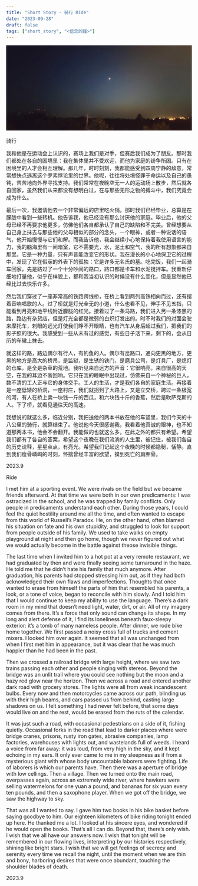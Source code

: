 ```yaml
---
title: "Short Story - 骑行 Ride"
date: "2023-09-28"
draft: false
tags: ["short_story", "<信念的踵>"]
---
```

![img](./images/head.jpg)

骑行

我和他是在运动会上认识的，赛场上我们是对手，但赛后我们成为了朋友。那时我们都处在各自的困境里：我在集体里并不受欢迎，而他为家庭的纷争所困。只有在困境里的人才会相互理解。那几年，时时刻刻，我都能感受到四周宁静的敌意，常常想快点逃离这个罗素悖论里的世界。他呢，往往将处境怪罪于命运以及自己的愚钝，苦苦地向外界寻找支持。我们常常在夜晚空无一人的运动场上散步，然后就各自回家，虽然我们从来都没有想明白过，在与那些无形之物的搏斗中，我们究竟会成为什么。  

最后一次，我邀请他去一个非常偏远的店里吃火锅，那时我们已经毕业，总算是在朦胧中看到一些转机。他告诉我，他已经没有那么讨厌他的家庭。毕业后，他的父母已经不再要求他更多，仿佛他们各自都承认了自己的缺陷和不完美。曾经想要从自己身上抹去与那些他的父母相似的部分的念头，一个眼神，或者一种说话的语气，他开始慢慢与它们和解。而我告诉他，我会继续小心地保持着我使用语言的能力，我的脑海里有一间暗室，它不需要光，水，泥土和空气，我的所有想象都来自那里。它是一种力量，只有声音能改变它的形状。我在漫长的小心地保卫它的过程中，发现了它在假寐的外表下的孤独：它是许多无名氏的墓。吃完饭，我们一起骑车回家，先是路过了一个十分吵闹的路口，路口都是卡车和水泥搅拌车。我重新仔细地打量他，似乎在样貌上，都和我当初认识的时候没有什么变化，但是显然他已经比过去快乐许多。  

然后我们穿过了一座非常高的铁路跨线桥，在桥上看到两列高铁相向而过，还有摆着音响唱歌的人。过了桥就是灯光全无的小道，什么也看不见，伸手不见五指，只能看到月亮和地平线附近朦胧的红光。接着过了一条马路，我们进入另一条漆黑的路，路边有杂货店，但是灯光全都是微弱的白炽灯发出的。时不时我们的对面会驶来摩托车，刺眼的远光灯使我们睁不开眼睛，也有汽车从身后超过我们，把我们的影子照的很大。我感受到一些从未有过的感觉，有些日子活下来，剩下的，会从日历的车辙上抹去。  

就这样的路，路边偶尔有行人，有钓鱼的人。偶尔有岔路口，通向更黑的地方，更黑的地方是高大的桥吊，是监狱，是生锈的铁门，是磨具公司，是灯具厂，是熄灯的仓库，是全是杂草的荒地。我听见来自远方的声音：它很响亮，来自很高的天空，在我的耳边不断回响。它只在我的睡眠中出现过，仿佛来自一个神秘的巨人，数不清的工人正与它的身体交手。工人的生活，才是我们各自的家庭生活。再接着是一座低矮的桥洞，一座村庄，我们就拐到了大路上，又是立交桥，跨过一条极宽的河，有人在桥上卖一块钱一斤的西瓜，和六块钱十斤的香蕉，然后是吹萨克斯的人。下了桥，就看见通往天的高速。  

我想说的就这么多，临近分别，我把送他的两本书放在他的车篮里，我们今天的十八公里的骑行，就算结束了。他说他今天很感谢我，我看着他真诚的眼神，也不知道那两本书，他会不会翻开。我能做的也就这么多，在此之外的都只有希望。希望我们都有了各自的答案，希望这个夜晚在我们流淌的人生里，被记住，被我们各自的历史诠释，星星点点，有亮光。希望我们记起这个夜晚的时候都隐秘，恬静。直到我们瘦骨嶙峋的时刻，怀揣曾经丰富的欲望，摸到死亡的肩胛骨。  

2023.9


Ride

I met him at a sporting event. We were rivals on the field but we became friends afterward. At that time we were both in our own predicaments: I was ostracized in the school, and he was trapped by family conflicts. Only people in predicaments understand each other. During those years, I could feel the quiet hostility around me all the time, and often wanted to escape from this world of Russell’s Paradox. He, on the other hand, often blamed his situation on fate and his own stupidity, and struggled to look for support from people outside of his family. We used to take walks on empty playground at night and then go home, though we never figured out what we would actually become in the battle against theose invisible things.

The last time when I invited him to a hot pot at a very remote restaurant, we had graduated by then and were finally seeing some turnaround in the haze. He told me that he didn’t hate his family that much anymore. After graduation, his parents had stopped stressing him out, as if they had both acknowledged their own flaws and imperfections. Thoughts that once wanted to erase from himself the parts of him that resembled his parents, a look, or a tone of voice, began to reconcile with him slowly. And I told him that I would continue to keep my ability to use the language. There’s a dark room in my mind that doesn’t need light, water, dirt, or air. All of my imagery comes from there. It’s a force that only sound can change its shape. In my long and alert defense of it, I find its loneliness beneath faux-sleepy exterior: it’s a tomb of many nameless people. After dinner, we rode bike home together. We first passed a noisy cross full of trucks and cement mixers. I looked him over again. It seemed that all was unchanged from when I first met him in appearance, but it was clear that he was much happier than he had been in the past.

Then we crossed a railroad bridge with large height, where we saw two trains passing each other and people singing with stereos. Beyond the bridge was an unlit trail where you could see nothing but the moon and a hazy red glow near the horizon. Then we across a road and entered another dark road with grocery stores. The lights were all from weak incandescent bulbs. Every now and then motorcycles came across our path, blinding us with their high beams, and cars passed us from behind, casting large shadows on us. I felt something I had never felt before, that some days would live on and the rest, would be erased from the ruts of the calendar.

It was just such a road, with occasional pedestrians on a side of it, fishing quietly. Occasional forks in the road that lead to darker places where were bridge cranes, prisons, rusty iron gates, abrasive companies, lamp factories, warehouses with lights out, and wastelands full of weeds. I heard a voice from far away: it was loud, from very high in the sky, and it kept echoing in my ears. It only ever came to me in my sleepness as if from a mysterious giant with whose body uncountable laborers were fighting. Life of laborers is which our parents have. Then there was a aperture of bridge with low cellings. Then a village. Then we turned onto the main road, overpasses again, across an extremely wide river, where hawkers were selling watermelons for one yuan a pound, and bananas for six yuan every ten pounds, and then a saxophone player. When we got off the bridge, we saw the highway to sky.

That was all I wanted to say. I gave him two books in his bike basket before saying goodbye to him. Our eighteen kilometers of bike riding tonight ended up here. He thanked me a lot. I looked at his sincere eyes, and wondered if he would open the books. That’s all I can do. Beyond that, there’s only wish. I wish that we all have our answers now. I wish that tonight will be remembered in our flowing lives, interpreting by our histories respectively, shining like bright stars. I wish that we will get feelings of secrecy and serenity every time we recall the night, until the moment when we are thin and bony, harboring desires that were once abundant, touching the shoulder blades of death.

2023.9
